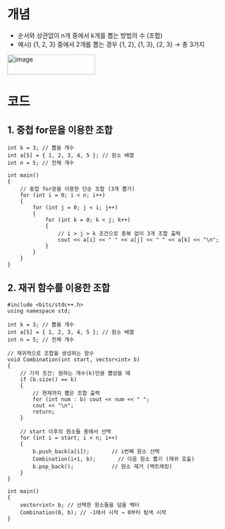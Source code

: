 # 개념
- 순서와 상관없이 n개 중에서 k개를 뽑는 방법의 수 (조합)
- 예시) {1, 2, 3} 중에서 2개를 뽑는 경우 {1, 2}, {1, 3}, {2, 3} → 총 3가지
<img width="199" height="45" alt="image" src="https://github.com/user-attachments/assets/6e58c39f-f29d-4a3b-8c33-10b85e41d77c" />


# 코드 
## 1. 중첩 for문을 이용한 조합
```
int k = 3; // 뽑을 개수
int a[5] = { 1, 2, 3, 4, 5 }; // 원소 배열
int n = 5; // 전체 개수

int main()
{
    // 중첩 for문을 이용한 단순 조합 (3개 뽑기)
    for (int i = 0; i < n; i++)
    {
        for (int j = 0; j < i; j++)
        {
            for (int k = 0; k < j; k++)
            {
                // i > j > k 조건으로 중복 없이 3개 조합 출력
                cout << a[i] << " " << a[j] << " " << a[k] << "\n";
            }
        }
    }
}
```

## 2. 재귀 함수를 이용한 조합
```
#include <bits/stdc++.h>
using namespace std;

int k = 3; // 뽑을 개수
int a[5] = { 1, 2, 3, 4, 5 }; // 원소 배열
int n = 5; // 전체 개수

// 재귀적으로 조합을 생성하는 함수
void Combination(int start, vector<int> b)
{
    // 기저 조건: 원하는 개수(k)만큼 뽑았을 때
    if (b.size() == k)
    {
        // 현재까지 뽑은 조합 출력
        for (int num : b) cout << num << " ";
        cout << "\n";
        return;
    }

    // start 이후의 원소들 중에서 선택
    for (int i = start; i < n; i++)
    {
        b.push_back(a[i]);       // i번째 원소 선택
        Combination(i+1, b);       // 다음 원소 뽑기 (재귀 호출)
        b.pop_back();            // 원소 제거 (백트래킹)
    }
}

int main()
{
    vector<int> b; // 선택한 원소들을 담을 벡터
    Combination(0, b); // -1에서 시작 → 0부터 탐색 시작
}

```
